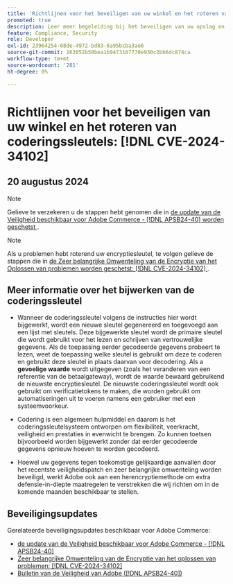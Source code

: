 ```yaml
---
title: 'Richtlijnen voor het beveiligen van uw winkel en het roteren van coderingssleutels: [!DNL CVE-2024-34102]'
promoted: true
description: Leer meer begeleiding bij het beveiligen van uw opslag en het roteren van encryptiesleutels betreffende  [!DNL CVE-2024-34102].
feature: Compliance, Security
role: Developer
exl-id: 23964254-68de-4972-bd83-6a95bcba3ae6
source-git-commit: 163052b50bea1b9473167770e930c2bb6dc874ca
workflow-type: tm+mt
source-wordcount: '281'
ht-degree: 0%

---
```


# Richtlijnen voor het beveiligen van uw winkel en het roteren van coderingssleutels: [!DNL CVE-2024-34102]

## 20 augustus 2024

>[!NOTE]
>
>Gelieve te verzekeren u de stappen hebt genomen die in [ de update van de Veiligheid beschikbaar voor Adobe Commerce - [!DNL APSB24-40] worden geschetst ](https://experienceleague.adobe.com/nl/docs/experience-cloud-kcs/kbarticles/ka-27136).

>[!NOTE]
>
>Als u problemen hebt roterend uw encryptiesleutel, te volgen gelieve de stappen die in [ de Zeer belangrijke Omwenteling van de Encryptie van het Oplossen van problemen worden geschetst: [!DNL CVE-2024-34102] ](https://experienceleague.adobe.com/nl/docs/experience-cloud-kcs/kbarticles/ka-27134).

## Meer informatie over het bijwerken van de coderingssleutel

* Wanneer de coderingssleutel volgens de instructies hier wordt bijgewerkt, wordt een nieuwe sleutel gegenereerd en toegevoegd aan een lijst met sleutels. Deze bijgewerkte sleutel wordt de primaire sleutel die wordt gebruikt voor het lezen en schrijven van vertrouwelijke gegevens. Als de toepassing eerder gecodeerde gegevens probeert te lezen, weet de toepassing welke sleutel is gebruikt om deze te coderen en gebruikt deze sleutel in plaats daarvan voor decodering. Als a **gevoelige waarde** wordt uitgegeven (zoals het veranderen van een referentie van de betaalgateway), wordt de waarde bewaard gebruikend de nieuwste encryptiesleutel. De nieuwste coderingssleutel wordt ook gebruikt om verificatietokens te maken, die worden gebruikt om automatiseringen uit te voeren namens een gebruiker met een systeemvoorkeur.

* Codering is een algemeen hulpmiddel en daarom is het coderingssleutelsysteem ontworpen om flexibiliteit, veerkracht, veiligheid en prestaties in evenwicht te brengen. Zo kunnen toetsen bijvoorbeeld worden bijgewerkt zonder dat eerder gecodeerde gegevens opnieuw hoeven te worden gecodeerd.

* Hoewel uw gegevens tegen toekomstige gelijkaardige aanvallen door het recentste veiligheidspatch en zeer belangrijke omwenteling worden beveiligd, werkt Adobe ook aan een herencryptiemethode om extra defensie-in-diepte maatregelen te verstrekken die wij richten om in de komende maanden beschikbaar te stellen.

## Beveiligingsupdates

Gerelateerde beveiligingsupdates beschikbaar voor Adobe Commerce:

* [ de update van de Veiligheid beschikbaar voor Adobe Commerce - [!DNL APSB24-40] ](https://experienceleague.adobe.com/nl/docs/experience-cloud-kcs/kbarticles/ka-27136)
* [ Zeer belangrijke Omwenteling van de Encryptie van het oplossen van problemen: [!DNL CVE-2024-34102] ](https://experienceleague.adobe.com/nl/docs/experience-cloud-kcs/kbarticles/ka-27134)
* [ Bulletin van de Veiligheid van Adobe ([!DNL APSB24-40]) ](https://helpx.adobe.com/nl/security/products/magento/apsb24-40.html)
